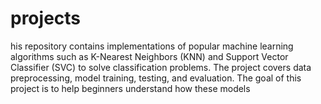# projects
his repository contains implementations of popular machine learning algorithms such as K-Nearest Neighbors (KNN) and Support Vector Classifier (SVC) to solve classification problems. The project covers data preprocessing, model training, testing, and evaluation. The goal of this project is to help beginners understand how these models
